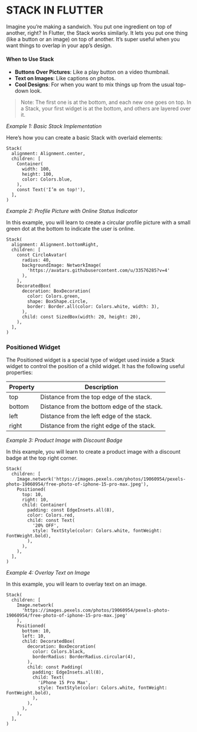 # STACK IN FLUTTER
Imagine you’re making a sandwich. You put one ingredient on top of another, right? In Flutter, the Stack works similarly. It lets you put one thing (like a button or an image) on top of another. It’s super useful when you want things to overlap in your app’s design.

#### When to Use Stack
- **Buttons Over Pictures**: Like a play button on a video thumbnail.
- **Text on Images**: Like captions on photos.
- **Cool Designs**: For when you want to mix things up from the usual top-down look.


> Note: The first one is at the bottom, and each new one goes on top. In a Stack, your first widget is at the bottom, and others are layered over it.

*Example 1: Basic Stack Implementation*

Here’s how you can create a basic Stack with overlaid elements:

```
Stack(
  alignment: Alignment.center,
  children: [
    Container(
      width: 100,
      height: 100,
      color: Colors.blue,
    ),
    const Text('I’m on top!'),
  ],
)
```

*Example 2: Profile Picture with Online Status Indicator*

In this example, you will learn to create a circular profile picture with a small green dot at the bottom to indicate the user is online.

```
Stack(
  alignment: Alignment.bottomRight,
  children: [
    const CircleAvatar(
      radius: 40,
      backgroundImage: NetworkImage(
        'https://avatars.githubusercontent.com/u/33576285?v=4'
      ),
    ),
    DecoratedBox(
      decoration: BoxDecoration(
        color: Colors.green,
        shape: BoxShape.circle,
        border: Border.all(color: Colors.white, width: 3),
      ),
      child: const SizedBox(width: 20, height: 20),
    ),
  ],
)
```

### Positioned Widget
The Positioned widget is a special type of widget used inside a Stack widget to control the position of a child widget. It has the following useful properties:

|Property|	Description|
|---|---|
|top|	Distance from the top edge of the stack.|
|bottom	|Distance from the bottom edge of the stack.|
|left|	Distance from the left edge of the stack.|
|right|	Distance from the right edge of the stack.|

*Example 3: Product Image with Discount Badge*

In this example, you will learn to create a product image with a discount badge at the top right corner.

```
Stack(
  children: [
    Image.network('https://images.pexels.com/photos/19060954/pexels-photo-19060954/free-photo-of-iphone-15-pro-max.jpeg'),
    Positioned(
      top: 10,
      right: 10,
      child: Container(
        padding: const EdgeInsets.all(8),
        color: Colors.red,
        child: const Text(
          '20% OFF',
          style: TextStyle(color: Colors.white, fontWeight: FontWeight.bold),
        ),
      ),
    ),
  ],
)
```

*Example 4: Overlay Text on Image*

In this example, you will learn to overlay text on an image.

```
Stack(
  children: [
    Image.network(
      'https://images.pexels.com/photos/19060954/pexels-photo-19060954/free-photo-of-iphone-15-pro-max.jpeg'
    ),
    Positioned(
      bottom: 10,
      left: 10,
      child: DecoratedBox(
        decoration: BoxDecoration(
          color: Colors.black,
          borderRadius: BorderRadius.circular(4),
        ),
        child: const Padding(
          padding: EdgeInsets.all(8),
          child: Text(
            'iPhone 15 Pro Max',
            style: TextStyle(color: Colors.white, fontWeight: FontWeight.bold),
          ),
        ),
      ),
    ),
  ],
)
```
